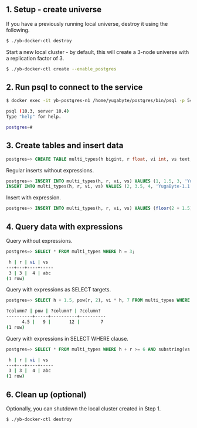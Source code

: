 ## 1. Setup - create universe

If you have a previously running local universe, destroy it using the following.

```{.sh .copy .separator-dollar}
$ ./yb-docker-ctl destroy
```

Start a new local cluster - by default, this will create a 3-node universe with a replication factor of 3. 

```{.sh .copy .separator-dollar}
$ ./yb-docker-ctl create --enable_postgres
```

## 2. Run psql to connect to the service

```{.sh .copy .separator-dollar}
$ docker exec -it yb-postgres-n1 /home/yugabyte/postgres/bin/psql -p 5433 -U postgres
```
```sh
psql (10.3, server 10.4)
Type "help" for help.

postgres=#
```

## 3. Create tables and insert data

```{.sql .copy .separator-gt}
postgres=> CREATE TABLE multi_types(h bigint, r float, vi int, vs text, PRIMARY KEY (h, r));
```

Regular inserts without expressions.
```{.sql .copy .separator-gt}
postgres=> INSERT INTO multi_types(h, r, vi, vs) VALUES (1, 1.5, 3, 'YugaByte');
INSERT INTO multi_types(h, r, vi, vs) VALUES (2, 3.5, 4, 'YugaByte-1.1');
```

Insert with expression.

```{.sql .copy .separator-gt}
postgres=> INSERT INTO multi_types(h, r, vi, vs) VALUES (floor(2 + 1.5), log(3, 27), ceil(pi()), 'ab' || 'c');
```

## 4. Query data with expressions

Query without expressions.
```{.sql .copy .separator-gt}
postgres=> SELECT * FROM multi_types WHERE h = 3;
```
```sh
 h | r | vi | vs  
---+---+----+-----
 3 | 3 |  4 | abc
(1 row)
```

Query with expressions as SELECT targets.
```{.sql .copy .separator-gt}
postgres=> SELECT h + 1.5, pow(r, 2), vi * h, 7 FROM multi_types WHERE h = 3;
```
```sh
?column? | pow | ?column? | ?column? 
----------+-----+----------+----------
      4.5 |   9 |       12 |        7
(1 row)
```

Query with expressions in SELECT WHERE clause.
```{.sql .copy .separator-gt}
postgres=> SELECT * FROM multi_types WHERE h + r >= 6 AND substring(vs from 2) = 'bc';
```
```sh
 h | r | vi | vs
---+---+----+-----
 3 | 3 |  4 | abc
(1 row)
```

## 6. Clean up (optional)

Optionally, you can shutdown the local cluster created in Step 1.

```{.sh .copy .separator-dollar}
$ ./yb-docker-ctl destroy
```
